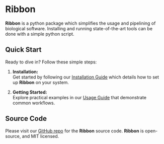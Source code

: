 # Ribbon

**Ribbon** is a python package which simplifies the usage and pipelining of biological software. Installing and running state-of-the-art tools can be done with a simple python script.

## Quick Start

Ready to dive in? Follow these simple steps:

1. **Installation:**  
   Get started by following our [Installation Guide](installation.md) which details how to set up **Ribbon** on your system.

2. **Getting Started:**  
   Explore practical examples in our [Usage Guide](usage/getting_started.md) that demonstrate common workflows.

## Source Code
Please visit our [GitHub repo](https://github.com/degrado-lab/Ribbon/) for the **Ribbon** source code. **Ribbon** is open-source, and MIT licensed.
